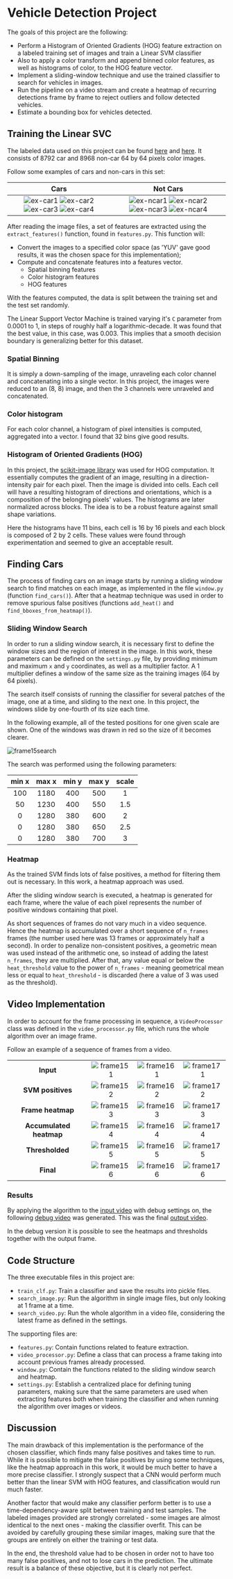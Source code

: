 # Vehicle Detection Project

The goals of this project are the following:

* Perform a Histogram of Oriented Gradients (HOG) feature extraction on a labeled training set of images and train a Linear SVM classifier
* Also to apply a color transform and append binned color features, as well as histograms of color, to the HOG feature vector.
* Implement a sliding-window technique and use the trained classifier to search for vehicles in images.
* Run the pipeline on a video stream and create a heatmap of recurring detections frame by frame to reject outliers and follow detected vehicles.
* Estimate a bounding box for vehicles detected.

[//]: # (Training examples)
[ex-car1]: ./writeup/car1.png
[ex-car2]: ./writeup/car2.png
[ex-car3]: ./writeup/car3.png
[ex-car4]: ./writeup/car4.png
[ex-ncar1]: ./writeup/ncar1.png
[ex-ncar2]: ./writeup/ncar2.png
[ex-ncar3]: ./writeup/ncar3.png
[ex-ncar4]: ./writeup/ncar4.png

[//]: # (Frames)
[frame15search]: ./writeup/frame_015_search_2.jpg
[frame151]: ./writeup/frame_015.jpg
[frame152]: ./writeup/frame_015_search.jpg
[frame153]: ./writeup/frame_015_single_heat.jpg
[frame154]: ./writeup/frame_015_acc_heat.jpg
[frame155]: ./writeup/frame_015_labels.jpg
[frame156]: ./writeup/frame_015_output.jpg
[frame161]: ./writeup/frame_016.jpg
[frame162]: ./writeup/frame_016_search.jpg
[frame163]: ./writeup/frame_016_single_heat.jpg
[frame164]: ./writeup/frame_016_acc_heat.jpg
[frame165]: ./writeup/frame_016_labels.jpg
[frame166]: ./writeup/frame_016_output.jpg
[frame171]: ./writeup/frame_017.jpg
[frame172]: ./writeup/frame_017_search.jpg
[frame173]: ./writeup/frame_017_single_heat.jpg
[frame174]: ./writeup/frame_017_acc_heat.jpg
[frame175]: ./writeup/frame_017_labels.jpg
[frame176]: ./writeup/frame_017_output.jpg


## Training the Linear SVC

The labeled data used on this project can be found [here](https://s3.amazonaws.com/udacity-sdc/Vehicle_Tracking/vehicles.zip) and [here](https://s3.amazonaws.com/udacity-sdc/Vehicle_Tracking/non-vehicles.zip). It consists of 8792 car and 8968 non-car 64 by 64 pixels color images.

Follow some examples of cars and non-cars in this set:

| Cars | Not Cars |
|:---:|:---:|
| ![ex-car1] ![ex-car2] ![ex-car3] ![ex-car4] | ![ex-ncar1] ![ex-ncar2] ![ex-ncar3] ![ex-ncar4] |

After reading the image files, a set of features are extracted using the ```extract_features()``` function, found in ```features.py```. This function will:
* Convert the images to a specified color space (as 'YUV' gave good results, it was the chosen space for this implementation);
* Compute and concatenate features into a features vector.
  * Spatial binning features
  * Color histogram features
  * HOG features

With the features computed, the data is split between the training set and the test set randomly.

The Linear Support Vector Machine is trained varying it's ```C``` parameter from 0.0001 to 1, in steps of roughly half a logarithmic-decade. It was found that the best value, in this case, was 0.003. This implies that a smooth decision boundary is generalizing better for this dataset.

### Spatial Binning

It is simply a down-sampling of the image, unraveling each color channel and concatenating into a single vector. In this project, the images were reduced to an (8, 8) image, and then the 3 channels were unraveled and concatenated.

### Color histogram

For each color channel, a histogram of pixel intensities is computed, aggregated into a vector. I found that 32 bins give good results.

### Histogram of Oriented Gradients (HOG)

In this project, the [scikit-image library](http://scikit-image.org/docs/dev/api/skimage.feature.html?highlight=hog#skimage.feature.hog) was used for HOG computation.
It essentially computes the gradient of an image, resulting in a direction-intensity pair for each pixel. Then the image is divided into cells. Each cell will have a resulting histogram of directions and orientations, which is a composition of the belonging pixels' values. The histograms are later normalized across blocks. The idea is to be a robust feature against small shape variations.

Here the histograms have 11 bins, each cell is 16 by 16 pixels and each block is composed of 2 by 2 cells. These values were found through experimentation and seemed to give an acceptable result.


## Finding Cars

The process of finding cars on an image starts by running a sliding window search to find matches on each image, as implemented in the file ```window.py``` (function ```find_cars()```).
After that a heatmap technique was used in order to remove spurious false positives (functions ```add_heat()``` and ```find_bboxes_from_heatmap()```).


### Sliding Window Search

In order to run a sliding window search, it is necessary first to define the window sizes and the region of interest in the image. In this work, these parameters can be defined on the ```settings.py``` file, by providing minimum and maximum ```x``` and ```y``` coordinates, as well as a multiplier factor. A 1 multiplier defines a window of the same size as the training images (64 by 64 pixels).

The search itself consists of running the classifier for several patches of the image, one at a time, and sliding to the next one. In this project, the windows slide by one-fourth of its size each time.

In the following example, all of the tested positions for one given scale are shown. One of the windows was drawn in red so the size of it becomes clearer.

![frame15search]

The search was performed using the following parameters:

min x | max x | min y | max y | scale
:---:|:---:|:---:|:---:|:---:
100 | 1180 | 400 | 500 | 1
 50 | 1230 | 400 | 550 | 1.5
  0 | 1280 | 380 | 600 | 2
  0 | 1280 | 380 | 650 | 2.5
  0 | 1280 | 380 | 700 | 3

### Heatmap

As the trained SVM finds lots of false positives, a method for filtering them out is necessary.
In this work, a heatmap approach was used.

After the sliding window search is executed, a heatmap is generated for each frame, where the value of each pixel represents the number of positive windows containing that pixel.

As short sequences of frames do not vary much in a video sequence. Hence the heatmap is accumulated over a short sequence of ```n_frames``` frames (the number used here was 13 frames or approximately half a second). In order to penalize non-consistent positives, a geometric mean was used instead of the arithmetic one, so instead of adding the latest ```n_frames```, they are multiplied.
After that, any value equal or below the ```heat_threshold``` value to the power of ```n_frames``` - meaning geometrical mean less or equal to ```heat_threshold``` - is discarded (here a value of 3 was used as the threshold).

## Video Implementation

In order to account for the frame processing in sequence, a ```VideoProcessor``` class was defined in the ```video_processor.py``` file, which runs the whole algorithm over an image frame.

Follow an example of a sequence of frames from a video.

|                         |             |             |             |
|:-----------------------:|:-----------:|:-----------:|:-----------:|
| **Input**               | ![frame151] | ![frame161] | ![frame171] |
| **SVM positives**       | ![frame152] | ![frame162] | ![frame172] |
| **Frame heatmap**       | ![frame153] | ![frame163] | ![frame173] |
| **Accumulated heatmap** | ![frame154] | ![frame164] | ![frame174] |
| **Thresholded**         | ![frame155] | ![frame165] | ![frame175] |
| **Final**               | ![frame156] | ![frame166] | ![frame176] |

### Results

By applying the algorithm to the [input video](./project_video.mp4) with debug settings on, the following [debug video](./output_video/project_video_debug.mp4) was generated. This was the final [output video](./output_video/project_video.mp4).

In the debug version it is possible to see the heatmaps and thresholds together with the output frame.

## Code Structure

The three executable files in this project are:
* ```train_clf.py```: Train a classifier and save the results into pickle files.
* ```search_image.py```: Run the algorithm in single image files, but only looking at 1 frame at a time.
* ```search_video.py```: Run the whole algorithm in a video file, considering the latest frame as defined in the settings.

The supporting files are:
* ```features.py```: Contain functions related to feature extraction.
* ```video_processor.py```: Define a class that can process a frame taking into account previous frames already processed.
* ```window.py```: Contain the functions related to the sliding window search and heatmap.
* ```settings.py```: Establish a centralized place for defining tuning parameters, making sure that the same parameters are used when extracting features both when training the classifier and when running the algorithm over images or videos.

## Discussion

The main drawback of this implementation is the performance of the chosen classifier, which finds many false positives and takes time to run. While it is possible to mitigate the false positives by using some techniques, like the heatmap approach in this work, it would be much better to have a more precise classifier. I strongly suspect that a CNN would perform much better than the linear SVM with HOG features, and classification would run much faster.

Another factor that would make any classifier perform better is to use a time-dependency-aware split between training and test samples. The labeled images provided are strongly correlated - some images are almost identical to the next ones - making the classifier overfit. This can be avoided by carefully grouping these similar images, making sure that the groups are entirely on either the training or test data.

In the end, the threshold value had to be chosen in order not to have too many false positives, and not to lose cars in the prediction. The ultimate result is a balance of these objective, but it is clearly not perfect.
